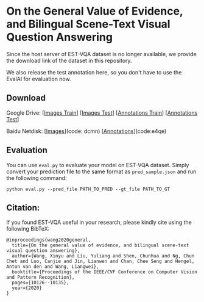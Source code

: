 # On the General Value of Evidence, and Bilingual Scene-Text Visual Question Answering


Since the host server of EST-VQA dataset is no longer available, we provide the download link of the dataset in this repository.

We also release the test annotation here, so you don't have to use the EvalAI for evaluation now.

## Download

Google Drive: \[[Images Train](https://drive.google.com/file/d/15q8Hqx3uQm8mx4w3PZtactJVe1BRXug5/view)\] \[[Images Test](https://drive.google.com/file/d/1oP7dkEApOaU1I0QvJbvl0gDCM_ig5Vgb/view)\] \[[Annotations Train](https://drive.google.com/file/d/1M3fWhFWltjM_nFR0ALynUIwXatwKXb26/view)\] \[[Annotations Test](https://drive.google.com/file/d/1NUW2GJhqlpOmNEGic7_4wClzCIUH0NPW/view)\]

Baidu Netdisk: \[[Images](https://pan.baidu.com/s/1QsTZSrRwQcT4A2Vp2cR8GA?pwd=dcmn)\](code: dcmn) \[[Annotations](https://pan.baidu.com/s/15s8OZsIXhPuWQSCBXbQRNg?pwd=e4qe)\](code:e4qe)


## Evaluation

You can use `eval.py` to evaluate your model on EST-VQA dataset. Simply convert your prediction file to the same format as `pred_sample.json` and run the following command:

```
python eval.py --pred_file PATH_TO_PRED --gt_file PATH_TO_GT
```

## Citation:

If you found EST-VQA useful in your research, please kindly cite using the following BibTeX:
```
@inproceedings{wang2020general,
  title={On the general value of evidence, and bilingual scene-text visual question answering},
  author={Wang, Xinyu and Liu, Yuliang and Shen, Chunhua and Ng, Chun Chet and Luo, Canjie and Jin, Lianwen and Chan, Chee Seng and Hengel, Anton van den and Wang, Liangwei},
  booktitle={Proceedings of the IEEE/CVF Conference on Computer Vision and Pattern Recognition},
  pages={10126--10135},
  year={2020}
}
```

